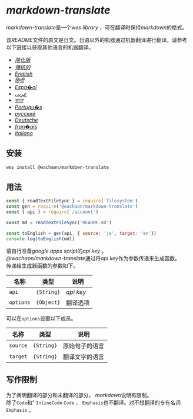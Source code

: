 # *markdown-translate*


*markdown-translate*是一个*wes library* ，可在翻译时保持*markdown*的格式。


该*README*文件的原文是日文。日语以外的机器通过机器翻译进行翻译。请参考以下链接以获取其他语言的机器翻译。


-   [*简化版*](https://github.com/wachaon/markdown-translate/blob/master/docs/README.zh-CN.md)
-   [*傳統的*](https://github.com/wachaon/markdown-translate/blob/master/docs/README.zh-TW.md)
-   [*English*](https://github.com/wachaon/markdown-translate/blob/master/docs/README.en.md)
-   [*हिन्दी*](https://github.com/wachaon/markdown-translate/blob/master/docs/README.hi.md)
-   [*Espa�ol*](https://github.com/wachaon/markdown-translate/blob/master/docs/README.es.md)
-   [*عربى*](https://github.com/wachaon/markdown-translate/blob/master/docs/README.ar.md)
-   [*বাংলা*](https://github.com/wachaon/markdown-translate/blob/master/docs/README.bn.md)
-   [*Portugu�s*](https://github.com/wachaon/markdown-translate/blob/master/docs/README.pt.md)
-   [*русский*](https://github.com/wachaon/markdown-translate/blob/master/docs/README.ru.md)
-   [*Deutsche*](https://github.com/wachaon/markdown-translate/blob/master/docs/README.de.md)
-   [*fran�ais*](https://github.com/wachaon/markdown-translate/blob/master/docs/README.fr.md)
-   [*italiano*](https://github.com/wachaon/markdown-translate/blob/master/docs/README.it.md)


## 安装


```sh
wes install @wachaon/markdown-translate
```


## 用法


```javascript
const { readTextFileSync } = require('filesystem')
const gen = require('@wachaon/markdown-translate')
const { api } = require('/account')

const md = readTextFileSync('README.md')

const toEnglish = gen(api, { source: 'ja', target: 'en'})
console.log(toEnglish(md))
```


请自行准备*google apps script*的*api key* 。  
*@wachaon/markdown-translate*通过将*api key*作为参数传递来生成函数。  
传递给生成器函数的参数如下。


| 名称        | 类型         | 说明        |
| --------- | ---------- | --------- |
| `api`     | `{String}` | *api key* |
| `options` | `{Object}` | 翻译选项      |


可以在`options`设置以下成员。


| 名称       | 类型         | 说明      |
| -------- | ---------- | ------- |
| `source` | `{String}` | 原始句子的语言 |
| `target` | `{String}` | 翻译文字的语言 |


## 写作限制


为了阐明翻译的部分和未翻译的部分， *markdown*说明有限制。  
除了`Code`和“ `InlineCode` `Code` ， `Emphasis`也不翻译。对不想翻译的专有名词`Emphasis` 。
